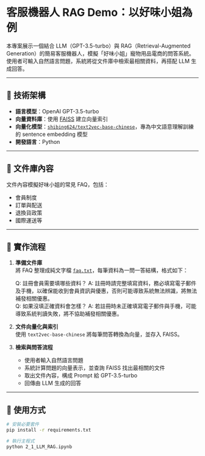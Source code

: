 # 客服機器人 RAG Demo：以好味小姐為例

本專案展示一個結合 LLM（GPT-3.5-turbo）與 RAG（Retrieval-Augmented Generation）的簡易客服機器人，模擬「好味小姐」寵物用品電商的問答系統。使用者可輸入自然語言問題，系統將從文件庫中檢索最相關資料，再搭配 LLM 生成回答。

---

## 🔧 技術架構

- **語言模型**：OpenAI GPT-3.5-turbo  
- **向量資料庫**：使用 [FAISS](https://github.com/facebookresearch/faiss) 建立向量索引  
- **向量化模型**：[`shibing624/text2vec-base-chinese`](https://huggingface.co/shibing624/text2vec-base-chinese)，專為中文語意理解訓練的 sentence embedding 模型  
- **開發語言**：Python

---

## 📁 文件庫內容

文件內容模擬好味小姐的常見 FAQ，包括：

- 會員制度  
- 訂單與配送  
- 退換貨政策  
- 國際運送等

---

## 🚀 實作流程

1. **準備文件庫**  
   將 FAQ 整理成純文字檔 [`faq.txt`](https://github.com/yhkung025/0329playcode/blob/main/2-1/faq.txt)，每筆資料為一問一答結構，格式如下：
   
   Q: 註冊會員需要填哪些資料？ A: 註冊時請完整填寫資料，務必填寫電子郵件及手機，以確保能收到會員資訊與優惠，否則可能導致系統無法辨識，將無法補發相關優惠。\
   Q: 如果沒填正確資料會怎樣？ A: 若註冊時未正確填寫電子郵件與手機，可能導致系統判讀失敗，將不協助補發相關優惠。

3. **文件向量化與索引**  
   使用 `text2vec-base-chinese` 將每筆問答轉換為向量，並存入 FAISS。

4. **檢索與問答流程**  
   - 使用者輸入自然語言問題  
   - 系統計算問題的向量表示，並查詢 FAISS 找出最相關的文件  
   - 取出文件內容，構成 Prompt 給 GPT-3.5-turbo  
   - 回傳由 LLM 生成的回答

---

## 🧪 使用方式

```bash
# 安裝必要套件
pip install -r requirements.txt

# 執行主程式
python 2_1_LLM_RAG.ipynb
